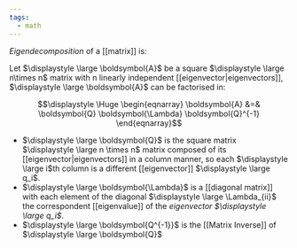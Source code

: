 ```yaml
---
tags:
  - math
---
```

*Eigendecomposition* of a [[matrix]] is:

Let $\displaystyle \large \boldsymbol{A}$ be a square $\displaystyle \large n\times n$ matrix with n linearly independent [[eigenvector|eigenvectors]], $\displaystyle \large \boldsymbol{A}$ can be factorised in:

$$\displaystyle \Huge \begin{eqnarray} 
\boldsymbol{A}
&=& 
\boldsymbol{Q}
\boldsymbol{\Lambda}
\boldsymbol{Q}^{-1}
\end{eqnarray}$$

- $\displaystyle \large \boldsymbol{Q}$ is the square matrix $\displaystyle \large n \times n$ matrix composed of its [[eigenvector|eigenvectors]] in a column manner, so each $\displaystyle \large i$th column is a different [[eigenvector]] $\displaystyle \large q_i$.
- $\displaystyle \large \boldsymbol{\Lambda}$ is a [[diagonal matrix]] with each element of the diagonal $\displaystyle \large \Lambda_{ii}$ the correspondent [[eigenvalue]] of the *eigenvector $\displaystyle \large q_i$*.
- $\displaystyle \large \boldsymbol{Q^{-1}}$ is the [[Matrix Inverse]] of $\displaystyle \large \boldsymbol{Q}$
